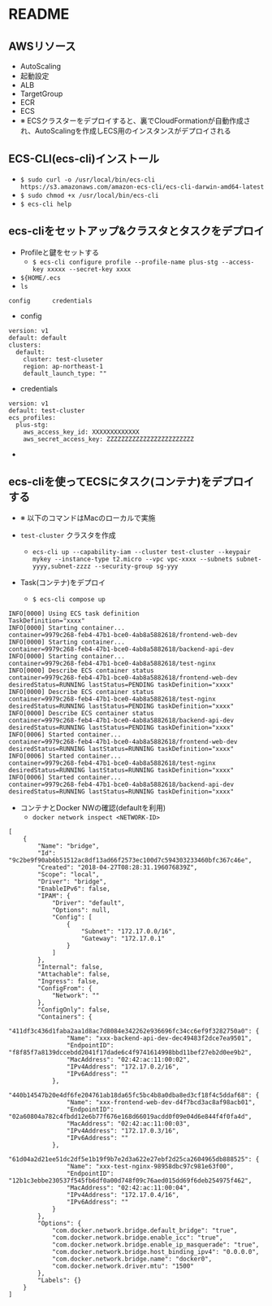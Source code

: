 # README

## AWSリソース
- AutoScaling
- 起動設定
- ALB
- TargetGroup
- ECR
- ECS
- ※ ECSクラスターをデプロイすると、裏でCloudFormationが自動作成され、AutoScalingを作成しECS用のインスタンスがデプロイされる

## ECS-CLI(ecs-cli)インストール
- `$ sudo curl -o /usr/local/bin/ecs-cli https://s3.amazonaws.com/amazon-ecs-cli/ecs-cli-darwin-amd64-latest`
- `$ sudo chmod +x /usr/local/bin/ecs-cli`
- `$ ecs-cli help`

## ecs-cliをセットアップ&クラスタとタスクをデプロイ

- Profileと鍵をセットする
  - `$ ecs-cli configure profile --profile-name plus-stg --access-key xxxxx --secret-key xxxx`
- `${HOME/.ecs`
- `ls`
```
config      credentials
```

- config
```
version: v1
default: default
clusters:
  default:
    cluster: test-cluseter
    region: ap-northeast-1
    default_launch_type: ""
```

- credentials

```
version: v1
default: test-cluster
ecs_profiles:
  plus-stg:
    aws_access_key_id: XXXXXXXXXXXXX
    aws_secret_access_key: ZZZZZZZZZZZZZZZZZZZZZZZZ
```

-

## ecs-cliを使ってECSにタスク(コンテナ)をデプロイする
- ※ 以下のコマンドはMacのローカルで実施

- `test-cluster` クラスタを作成
    - `ecs-cli up --capability-iam --cluster test-cluster --keypair mykey --instance-type t2.micro --vpc vpc-xxxx --subnets subnet-yyyy,subnet-zzzz --security-group sg-yyy`

- Task(コンテナ)をデプロイ
    - `$ ecs-cli compose up`

```
INFO[0000] Using ECS task definition                     TaskDefinition="xxxx"
INFO[0000] Starting container...                         container=9979c268-feb4-47b1-bce0-4ab8a5882618/frontend-web-dev
INFO[0000] Starting container...                         container=9979c268-feb4-47b1-bce0-4ab8a5882618/backend-api-dev
INFO[0000] Starting container...                         container=9979c268-feb4-47b1-bce0-4ab8a5882618/test-nginx
INFO[0000] Describe ECS container status                 container=9979c268-feb4-47b1-bce0-4ab8a5882618/frontend-web-dev desiredStatus=RUNNING lastStatus=PENDING taskDefinition="xxxx"
INFO[0000] Describe ECS container status                 container=9979c268-feb4-47b1-bce0-4ab8a5882618/test-nginx desiredStatus=RUNNING lastStatus=PENDING taskDefinition="xxxx"
INFO[0000] Describe ECS container status                 container=9979c268-feb4-47b1-bce0-4ab8a5882618/backend-api-dev desiredStatus=RUNNING lastStatus=PENDING taskDefinition="xxxx"
INFO[0006] Started container...                          container=9979c268-feb4-47b1-bce0-4ab8a5882618/frontend-web-dev desiredStatus=RUNNING lastStatus=RUNNING taskDefinition="xxxx"
INFO[0006] Started container...                          container=9979c268-feb4-47b1-bce0-4ab8a5882618/test-nginx desiredStatus=RUNNING lastStatus=RUNNING taskDefinition="xxxx"
INFO[0006] Started container...                          container=9979c268-feb4-47b1-bce0-4ab8a5882618/backend-api-dev desiredStatus=RUNNING lastStatus=RUNNING taskDefinition="xxxx"
```



- コンテナとDocker NWの確認(defaultを利用)
    - `docker network inspect <NETWORK-ID>`

```
[
    {
        "Name": "bridge",
        "Id": "9c2be9f90ab6b51512ac8df13ad66f2573ec100d7c594303233460bfc367c46e",
        "Created": "2018-04-27T08:28:31.196076839Z",
        "Scope": "local",
        "Driver": "bridge",
        "EnableIPv6": false,
        "IPAM": {
            "Driver": "default",
            "Options": null,
            "Config": [
                {
                    "Subnet": "172.17.0.0/16",
                    "Gateway": "172.17.0.1"
                }
            ]
        },
        "Internal": false,
        "Attachable": false,
        "Ingress": false,
        "ConfigFrom": {
            "Network": ""
        },
        "ConfigOnly": false,
        "Containers": {
            "411df3c436d1faba2aa1d8ac7d8084e342262e936696fc34cc6ef9f3282750a0": {
                "Name": "xxx-backend-api-dev-dec49483f2dce7ea9501",
                "EndpointID": "f8f85f7a8139dccebdd2041f17dade6c4f9741614998bbd11bef27eb2d0ee9b2",
                "MacAddress": "02:42:ac:11:00:02",
                "IPv4Address": "172.17.0.2/16",
                "IPv6Address": ""
            },
            "440b14547b20e4df6fe204761ab18da65fc5bc4b8a0dba8ed3cf18f4c5ddaf68": {
                "Name": "xxx-frontend-web-dev-d4f7bcd3ac8af98acb01",
                "EndpointID": "02a60804a782c4fbdd12e6b77f676e168d66019acdd0f09e04d6e844f4f0fa4d",
                "MacAddress": "02:42:ac:11:00:03",
                "IPv4Address": "172.17.0.3/16",
                "IPv6Address": ""
            },
            "61d04a2d21ee51dc2df5e1b19f9b7e2d3a622e27ebf2d25ca2604965db888525": {
                "Name": "xxx-test-nginx-98958dbc97c981e63f00",
                "EndpointID": "12b1c3ebbe230537f545fb6df0a00d748f09c76aed015dd69f6deb254975f462",
                "MacAddress": "02:42:ac:11:00:04",
                "IPv4Address": "172.17.0.4/16",
                "IPv6Address": ""
            }
        },
        "Options": {
            "com.docker.network.bridge.default_bridge": "true",
            "com.docker.network.bridge.enable_icc": "true",
            "com.docker.network.bridge.enable_ip_masquerade": "true",
            "com.docker.network.bridge.host_binding_ipv4": "0.0.0.0",
            "com.docker.network.bridge.name": "docker0",
            "com.docker.network.driver.mtu": "1500"
        },
        "Labels": {}
    }
]
```
